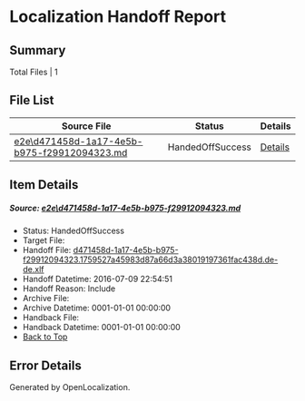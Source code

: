 # <a name='report-top'></a> Localization Handoff Report

## Summary
 Total Files | 1

## File List
 Source File | Status | Details 
 ----------- | ------ | ------- 
 [e2e\d471458d-1a17-4e5b-b975-f29912094323.md](https://github.com/OpenLocalizationTestOrg/oltest/blob/0056917be40ccc6933fcb3729fd36203396d58fc/e2e/d471458d-1a17-4e5b-b975-f29912094323.md) | HandedOffSuccess | [Details](#c50dab9d72f4ec1e724851ad0cd6a509cdc9d2db1)

## Item Details
##### <a name='c50dab9d72f4ec1e724851ad0cd6a509cdc9d2db1'></a> Source: [e2e\d471458d-1a17-4e5b-b975-f29912094323.md](https://github.com/OpenLocalizationTestOrg/oltest/blob/0056917be40ccc6933fcb3729fd36203396d58fc/e2e/d471458d-1a17-4e5b-b975-f29912094323.md)
* Status: HandedOffSuccess
* Target File: 
* Handoff File: [d471458d-1a17-4e5b-b975-f29912094323.1759527a45983d87a66d3a38019197361fac438d.de-de.xlf](https://github.com/OpenLocalizationTestOrg/olhandoff-e2e/blob/0d25d351c7d3e7eab24039deb74ae19276fec17b/ol-handoff/OpenLocalizationTestOrg/oltest-dede-fly/ci/ht/d471458d-1a17-4e5b-b975-f29912094323.1759527a45983d87a66d3a38019197361fac438d.de-de.xlf)
* Handoff Datetime: 2016-07-09 22:54:51
* Handoff Reason: Include
* Archive File: 
* Archive Datetime: 0001-01-01 00:00:00
* Handback File: 
* Handback Datetime: 0001-01-01 00:00:00
* [Back to Top](#report-top)


## Error Details

Generated by OpenLocalization.
